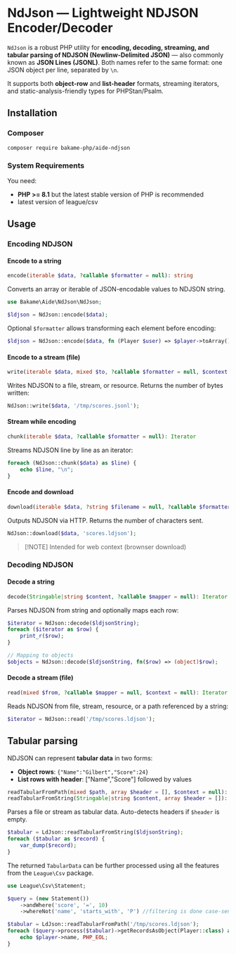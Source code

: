 # NdJson — Lightweight NDJSON Encoder/Decoder

`NdJson` is a robust PHP utility for **encoding, decoding, streaming, and tabular parsing of NDJSON (Newlinw-Delimited JSON)**
— also commonly known as **JSON Lines (JSONL)**.
Both names refer to the same format: one JSON object per line, separated by `\n`.

It supports both **object-row** and **list-header** formats, streaming iterators, and static-analysis-friendly types for PHPStan/Psalm.

## Installation

### Composer

~~~
composer require bakame-php/aide-ndjson
~~~

### System Requirements

You need:

- **PHP >= 8.1** but the latest stable version of PHP is recommended
- latest version of league/csv

## Usage

### Encoding NDJSON

#### Encode to a string

```php
encode(iterable $data, ?callable $formatter = null): string
```

Converts an array or iterable of JSON-encodable values to NDJSON string.

```php
use Bakame\Aide\NdJson\NdJson;

$ldjson = NdJson::encode($data);
```

Optional `$formatter` allows transforming each element before encoding:

```php
$ldjson = NdJson::encode($data, fn (Player $user) => $player->toArray());
```

#### Encode to a stream (file)

```php
write(iterable $data, mixed $to, ?callable $formatter = null, $context = null): int
```

Writes NDJSON to a file, stream, or resource. Returns the number of bytes written:

```php
NdJson::write($data, '/tmp/scores.jsonl');
```

#### Stream while encoding

```php
chunk(iterable $data, ?callable $formatter = null): Iterator
```

Streams NDJSON line by line as an iterator:

```php
foreach (NdJson::chunk($data) as $line) {
    echo $line, "\n";
}
```

#### Encode and download

```php
download(iterable $data, ?string $filename = null, ?callable $formatter = null): int
```

Outputs NDJSON via HTTP. Returns the number of characters sent.

```php
NdJson::download($data, 'scores.ldjson');
```

> [!NOTE] Intended for web context (brownser download)

### Decoding NDJSON

#### Decode a string

```php
decode(Stringable|string $content, ?callable $mapper = null): Iterator
```

Parses NDJSON from string and optionally maps each row:

```php
$iterator = NdJson::decode($ldjsonString);
foreach ($iterator as $row) {
    print_r($row);
}

// Mapping to objects
$objects = NdJson::decode($ldjsonString, fn($row) => (object)$row);
```

#### Decode a stream (file)

```php
read(mixed $from, ?callable $mapper = null, $context = null): Iterator
```

Reads NDJSON from file, stream, resource, or a path referenced by a string:

```php
$iterator = NdJson::read('/tmp/scores.ldjson');
```

## Tabular parsing

NDJSON can represent **tabular data** in two forms:

- **Object rows**: `{"Name":"Gilbert","Score":24}`
- **List rows with header**: ["Name","Score"] followed by values

```php
readTabularFromPath(mixed $path, array $header = [], $context = null): TabularData
readTabularFromString(Stringable|string $content, array $header = []): TabularData
```

Parses a file or stream as tabular data. Auto-detects headers if `$header` is empty.

```php
$tabular = LdJson::readTabularFromString($ldjsonString);
foreach ($tabular as $record) {
    var_dump($record);
}
```

The returned `TabularData` can be further processed using all the features from the
`League\Csv` package.

```php
use League\Csv\Statement;

$query = (new Statement())
    ->andWhere('score', '=', 10) 
    ->whereNot('name', 'starts_with', 'P') //filtering is done case-sensitively on the first character of the column value;

$tabular = LdJson::readTabularFromPath('/tmp/scores.ldjson');
foreach ($query->process($tabular)->getRecordsAsObject(Player::class) as $player) {
    echo $player->name, PHP_EOL;
}
```

